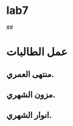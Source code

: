 
# lab7
##<h1>عمل الطالبات</h1>
<h2>منتهى العمري.</h2>
<h2>مزون الشهري.</h2>
<h2 color="blue">انوار الشهري.</h2>
  
